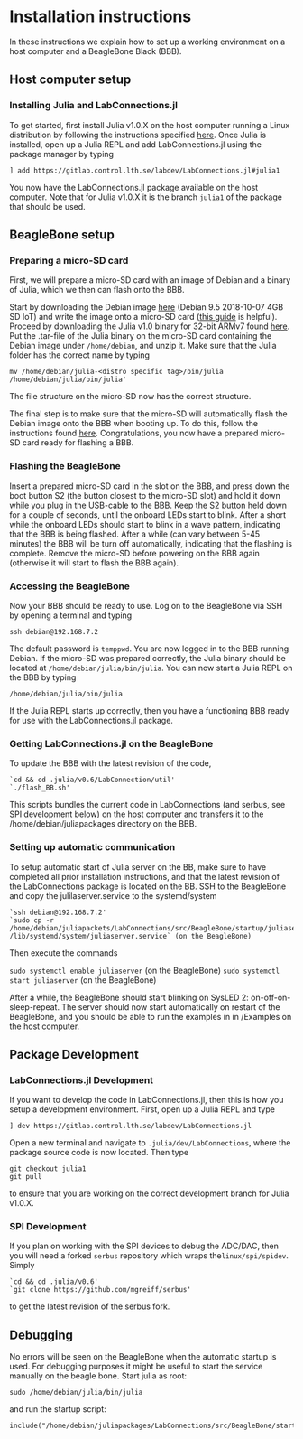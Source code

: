 # Installation instructions
In these instructions we explain how to set up a working environment on a host computer and
a BeagleBone Black (BBB).

## Host computer setup

### Installing Julia and LabConnections.jl

To get started, first install Julia v1.0.X on the host computer running a Linux distribution by following the instructions specified [here](https://github.com/JuliaLang/julia/blob/master/README.md). Once Julia is installed, open up a Julia REPL and add LabConnections.jl using the package manager by typing
```
] add https://gitlab.control.lth.se/labdev/LabConnections.jl#julia1
```
You now have the LabConnections.jl package available on the host computer. Note that for Julia v1.0.X it is the branch `julia1` of the package that should be used.

## BeagleBone setup

### Preparing a micro-SD card
First, we will prepare a micro-SD card with an image of Debian and a binary of Julia, which we then can flash onto the BBB.

Start by downloading the Debian image [here](http://beagleboard.org/latest-images) (Debian 9.5 2018-10-07 4GB SD IoT) and write the image onto a micro-SD card ([this guide](http://derekmolloy.ie/write-a-new-image-to-the-beaglebone-black/) is helpful).
Proceed by downloading the Julia v1.0 binary for 32-bit ARMv7 found [here](https://julialang.org/downloads/). Put the .tar-file of the Julia binary on the micro-SD card containing the Debian image under `/home/debian`, and unzip it.
Make sure that the Julia folder has the correct name by typing
```
mv /home/debian/julia-<distro specific tag>/bin/julia /home/debian/julia/bin/julia'
```
The file structure on the micro-SD now has the correct structure.

The final step is to make sure that the micro-SD will automatically flash the Debian image onto the BBB when booting up. To do this, follow the instructions found [here](https://elinux.org/Beagleboard:BeagleBoneBlack_Debian#Flashing_eMMC). Congratulations, you now have a prepared micro-SD card ready for flashing a BBB.

### Flashing the BeagleBone
Insert a prepared micro-SD card in the slot on the BBB, and press down the boot button S2 (the button closest to the micro-SD slot) and hold it down while you plug in the USB-cable to the BBB. Keep the S2 button held down for a couple of seconds, until the onboard LEDs start to blink. After a short while the onboard LEDs should start to blink in a wave pattern, indicating that the BBB is being flashed. After a while (can vary between 5-45 minutes) the BBB will be turn off automatically, indicating that the flashing is complete. Remove the micro-SD before powering on the BBB again (otherwise it will start to flash the BBB again).

### Accessing the BeagleBone
Now your BBB should be ready to use. Log on to the BeagleBone via SSH by opening a terminal and typing
```
ssh debian@192.168.7.2
```
The default password is `temppwd`. You are now logged in to the BBB running Debian. If the micro-SD was prepared correctly, the Julia binary should be located at `/home/debian/julia/bin/julia`.
You can now start a Julia REPL on the BBB by typing
```
/home/debian/julia/bin/julia
```
If the Julia REPL starts up correctly, then you have a functioning BBB ready for use with the LabConnections.jl package.

### Getting LabConnections.jl on the BeagleBone

To update the BBB with the latest revision of the code,  
```
`cd && cd .julia/v0.6/LabConnection/util'
`./flash_BB.sh'
```
This scripts bundles the current code in LabConnections (and serbus, see SPI development below) on the host computer and transfers it to the /home/debian/juliapackages directory on the BBB.


<a id='Setting-up-automatic-communication-1'></a>

### Setting up automatic communication
To setup automatic start of Julia server on the BB, make sure to have completed all prior installation instructions, and that the latest revision of the LabConnections package is located on the BB. SSH to the BeagleBone and copy the julilaserver.service to the systemd/system

```
`ssh debian@192.168.7.2'
`sudo cp -r /home/debian/juliapackets/LabConnections/src/BeagleBone/startup/juliaserver.service /lib/systemd/system/juliaserver.service` (on the BeagleBone)
```


Then execute the commands

`sudo systemctl enable juliaserver` (on the BeagleBone) `sudo systemctl start juliaserver` (on the BeagleBone)

After a while, the BeagleBone should start blinking on SysLED 2: on-off-on-sleep-repeat. The server should now start automatically on restart of the BeagleBone, and you should be able to run the examples in in /Examples on the host computer.

## Package Development

### LabConnections.jl Development

If you want to develop the code in LabConnections.jl, then this is how you setup a development environment. First, open up a Julia REPL and type
```
] dev https://gitlab.control.lth.se/labdev/LabConnections.jl
```
Open a new terminal and navigate to `.julia/dev/LabConnections`, where the package source code is now located. Then type
```
git checkout julia1
git pull
```
to ensure that you are working on the correct development branch for Julia v1.0.X.

### SPI Development

If you plan on working with the SPI devices to debug the ADC/DAC, then you will need a forked `serbus` repository which wraps the`linux/spi/spidev`. Simply
```
`cd && cd .julia/v0.6'
`git clone https://github.com/mgreiff/serbus'
```
to get the latest revision of the serbus fork.

## Debugging


No errors will be seen on the BeagleBone when the automatic startup is used. For debugging purposes it might be useful to start the service manually on the beagle bone. Start julia as root:


```
sudo /home/debian/julia/bin/julia
```


and run the startup script:


```
include("/home/debian/juliapackages/LabConnections/src/BeagleBone/startup/startup.jl")
```
